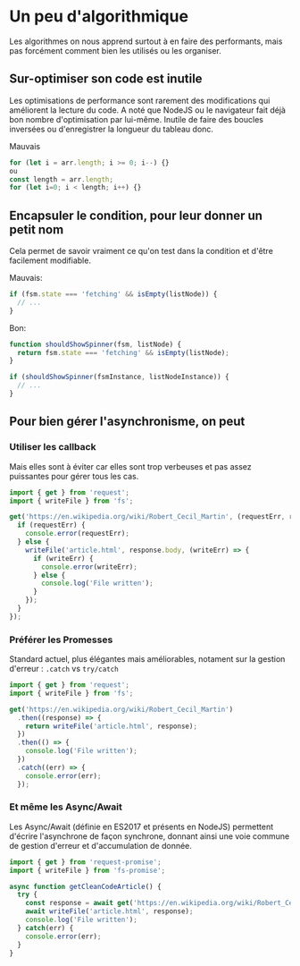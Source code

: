 Un peu d'algorithmique
==

Les algorithmes on nous apprend surtout à en faire des performants, mais pas forcément comment bien les utilisés ou les organiser.

## Sur-optimiser son code est inutile

Les optimisations de performance sont rarement des modifications qui améliorent la lecture du code. A noté que NodeJS ou le navigateur fait déjà bon nombre d'optimisation par lui-même.
Inutile de faire des boucles inversées ou d'enregistrer la longueur du tableau donc.

Mauvais
```js
for (let i = arr.length; i >= 0; i--) {}
ou 
const length = arr.length;
for (let i=0; i < length; i++) {}
```

## Encapsuler le condition, pour leur donner un petit nom

Cela permet de savoir vraiment ce qu'on test dans la condition et d'être facilement modifiable.

Mauvais:
```js
if (fsm.state === 'fetching' && isEmpty(listNode)) {
  // ...
}
```
Bon:
```js
function shouldShowSpinner(fsm, listNode) {
  return fsm.state === 'fetching' && isEmpty(listNode);
}

if (shouldShowSpinner(fsmInstance, listNodeInstance)) {
  // ...
}
```

## Pour bien gérer l'asynchronisme, on peut 

### Utiliser les callback

Mais elles sont à éviter car elles sont trop verbeuses et pas assez puissantes pour gérer tous les cas.

```js
import { get } from 'request';
import { writeFile } from 'fs';

get('https://en.wikipedia.org/wiki/Robert_Cecil_Martin', (requestErr, response) => {
  if (requestErr) {
    console.error(requestErr);
  } else {
    writeFile('article.html', response.body, (writeErr) => {
      if (writeErr) {
        console.error(writeErr);
      } else {
        console.log('File written');
      }
    });
  }
});
```      
### Préférer les Promesses

Standard actuel, plus élégantes mais améliorables, notament sur la gestion d'erreur :
`.catch` vs `try/catch`

```js
import { get } from 'request';
import { writeFile } from 'fs';

get('https://en.wikipedia.org/wiki/Robert_Cecil_Martin')
  .then((response) => {
    return writeFile('article.html', response);
  })
  .then(() => {
    console.log('File written');
  })
  .catch((err) => {
    console.error(err);
  });
```

### Et même les Async/Await

Les Async/Await (définie en ES2017 et présents en NodeJS) permettent d'écrire l'asynchrone de façon synchrone, donnant ainsi une voie commune de gestion d'erreur et d'accumulation de donnée.

```js
import { get } from 'request-promise';
import { writeFile } from 'fs-promise';

async function getCleanCodeArticle() {
  try {
    const response = await get('https://en.wikipedia.org/wiki/Robert_Cecil_Martin');
    await writeFile('article.html', response);
    console.log('File written');
  } catch(err) {
    console.error(err);
  }
}
```


